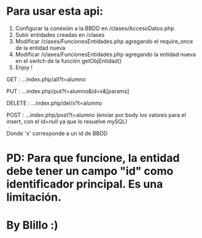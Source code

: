 # Para usar esta api:
 1) Configurar la conexión a la BBDD en /clases/AccesoDatos.php
 2) Subir entidades creadas en /clases
 3) Modificar /clases/FuncionesEntidades.php agregando el require_once de la entidad nueva
 4) Modificar /clases/FuncionesEntidades.php agregando la entidad nueva en el switch de la función getObjEntidad()
 5) Enjoy !

GET     :  ...index.php/all?t=alumno

PUT     :  ...index.php/put?t=alumno&id=x&[params]

DELETE  :  ...index.php/del/x?t=alumno

POST    :  ...index.php/post?t=alumno
(enviar por body los valores para el insert, con el id=null ya que lo resuelve mySQL)

Donde 'x' corresponde a un id de BBDD
#
# PD: Para que funcione, la entidad debe tener un campo "id" como identificador principal. Es una limitación.
#
# By Blillo :)
#
